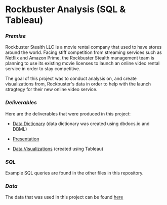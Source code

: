 # Rockbuster Analysis (SQL & Tableau)

### *Premise*

Rockbuster Stealth LLC is a movie rental company that used to have stores around the world. Facing stiff competition from streaming services such as Netflix and Amazon Prime, the Rockbuster Stealth management team is planning to use its existing movie licenses to launch an online video rental service in order to stay competitive.

The goal of this project was to conduct analysis on, and create visualizations from, Rockbuster's data in order to help with the launch stragtegy for their new online video service. 

### *Deliverables*

Here are the deliverables that were produced in this project:

  - [Data Dictionary](https://dbdocs.io/junhotam/rockbuster_data_dictionary) (data dictionary was created using dbdocs.io and DBML)

  - [Presentation](presentation.pdf)

  - [Data Visualizations](https://public.tableau.com/views/RockbusterVisualizations/geographicalinsights?:language=en-US&:display_count=n&:origin=viz_share_link) (created using Tableau)
  
### *SQL*

Example SQL queries are found in the other files in this repository. 

### *Data*

The data that was used in this project can be found [here](http://www.postgresqltutorial.com/wp-content/uploads/2019/05/dvdrental.zip)
